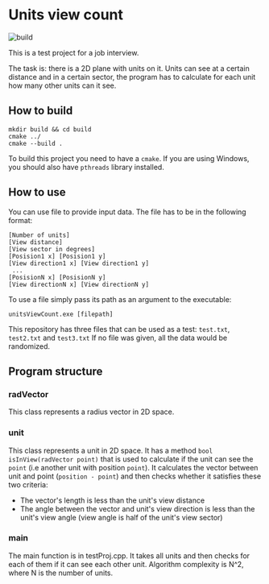 # Units view count
![build](https://github.com/PoliOwl/UnitsViewCount/actions/workflows/build.yml/badge.svg)

This is a test project for a job interview. 

The task is: there is a 2D plane with units on it. Units can see at a certain distance and in a certain sector, the program has to calculate for each unit how many other units can it see.
## How to build
```
mkdir build && cd build
cmake ../
cmake --build .
```
To build this project you need to have a `cmake`. If you are using Windows, you should also have `pthreads` library installed.
## How to use
You can use file to provide input data. The file has to be in the following format:
```
[Number of units]
[View distance]
[View sector in degrees]
[Posision1 x] [Posision1 y]
[View direction1 x] [View direction1 y]
 ...
[PosisionN x] [PosisionN y]
[View directionN x] [View directionN y]
```
To use a file simply pass its path as an argument to the executable:
```
unitsViewCount.exe [filepath]
```
This repository has three files that can be used as a test: `test.txt`, `test2.txt` and `test3.txt`
If no file was given, all the data would be randomized.
## Program structure
### radVector
This class represents a radius vector in 2D space.
### unit
This class represents a unit in 2D space. It has a method `bool isInView(radVector point)` that is used to calculate if the unit can see the `point` (i.e another unit with position `point`). It calculates the vector between unit and point (`position - point`) and then checks whether it satisfies these two criteria:
- The vector's length is less than the unit's view distance
- The angle between the vector and unit's view direction is less than the unit's view angle (view angle is half of the unit's view sector)

### main
The main function is in testProj.cpp. It takes all units and then checks for each of them if it can see each other unit. Algorithm complexity is N^2, where N is the number of units.
